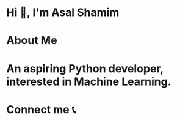 # Hi 🙋, I'm Asal Shamim

# About Me

# An aspiring Python developer, interested in Machine Learning.

#  Connect me 📞

